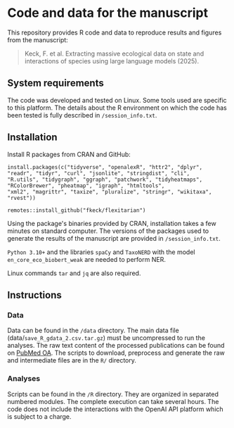 # Code and data for the manuscript

This repository provides R code and data to reproduce results and figures from the manuscript:

> Keck, F. et al. Extracting massive ecological data on state and interactions of species using large language models (2025).

## System requirements

The code was developed and tested on Linux. Some tools used are specific to this platform. The details about the R environment on which the code has been tested is fully described in `/session_info.txt`.

## Installation

Install R packages from CRAN and GitHub:

```         
install.packages(c("tidyverse", "openalexR", "httr2", "dplyr",
"readr", "tidyr", "curl", "jsonlite", "stringdist", "cli",
"R.utils", "tidygraph", "ggraph", "patchwork", "tidyheatmaps",
"RColorBrewer", "pheatmap", "igraph", "htmltools",
"xml2", "magrittr", "taxize", "pluralize", "stringr", "wikitaxa",
"rvest"))

remotes::install_github("fkeck/flexitarian")
```

Using the package's binaries provided by CRAN, installation takes a few minutes on standard computer. The versions of the packages used to generate the results of the manuscript are provided in `/session_info.txt`.

`Python 3.10+` and the libraries `spaCy` and `TaxoNERD` with the model `en_core_eco_biobert_weak` are needed to perform NER.

Linux commands `tar` and `jq` are also required.

## Instructions

### Data

Data can be found in the `/data` directory. The main data file (data/`save_R_gdata_2.csv.tar.gz`) must be uncompressed to run the analyses. The raw text content of the processed publications can be found on [PubMed OA](https://pmc.ncbi.nlm.nih.gov/tools/openftlist/). The scripts to download, preprocess and generate the raw and intermediate files are in the `R/` directory.

### Analyses

Scripts can be found in the `/R` directory. They are organized in separated numbered modules. The complete execution can take several hours. The code does not include the interactions with the OpenAI API platform which is subject to a charge.
